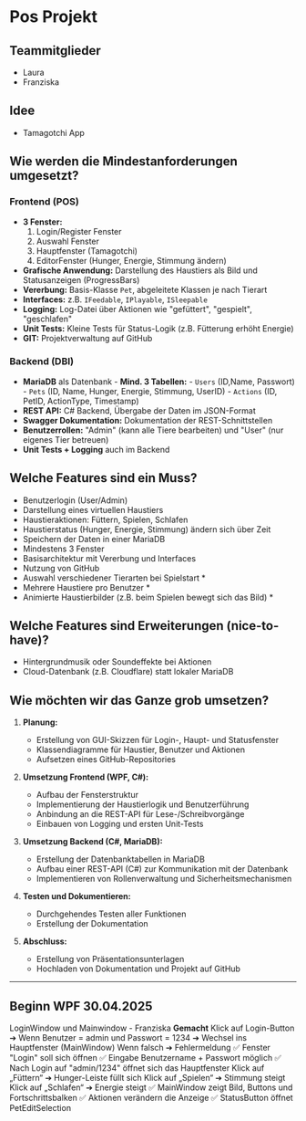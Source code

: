 # Pos Projekt
## Teammitglieder
- Laura
- Franziska
## Idee
- Tamagotchi App
## Wie werden die Mindestanforderungen umgesetzt?
### Frontend (POS)
- **3 Fenster:**
  1. Login/Register Fenster
  2. Auswahl Fenster
  3. Hauptfenster (Tamagotchi)
  4. EditorFenster (Hunger, Energie, Stimmung ändern)
- **Grafische Anwendung:** Darstellung des Haustiers als Bild und Statusanzeigen (ProgressBars)
- **Vererbung:** Basis-Klasse `Pet`, abgeleitete Klassen je nach Tierart
- **Interfaces:** z.B. `IFeedable`, `IPlayable`, `ISleepable`
- **Logging:** Log-Datei über Aktionen wie "gefüttert", "gespielt", "geschlafen"
- **Unit Tests:** Kleine Tests für Status-Logik (z.B. Fütterung erhöht Energie)
- **GIT:** Projektverwaltung auf GitHub

### Backend (DBI)
- **MariaDB** als Datenbank
                                                                                                      - **Mind. 3 Tabellen:**
                                                                                                      - `Users` (ID,Name, Passwort)
                                                                                                      - `Pets` (ID, Name, Hunger, Energie, Stimmung, UserID)
                                                                                                      - `Actions` (ID, PetID, ActionType, Timestamp)
- **REST API:** C# Backend, Übergabe der Daten im JSON-Format
- **Swagger Dokumentation:** Dokumentation der REST-Schnittstellen
- **Benutzerrollen:** "Admin" (kann alle Tiere bearbeiten) und "User" (nur eigenes Tier betreuen)
- **Unit Tests + Logging** auch im Backend

## Welche Features sind ein Muss?
- Benutzerlogin (User/Admin)
- Darstellung eines virtuellen Haustiers
- Haustieraktionen: Füttern, Spielen, Schlafen
- Haustierstatus (Hunger, Energie, Stimmung) ändern sich über Zeit
- Speichern der Daten in einer MariaDB
- Mindestens 3 Fenster
- Basisarchitektur mit Vererbung und Interfaces
- Nutzung von GitHub
- Auswahl verschiedener Tierarten bei Spielstart *
- Mehrere Haustiere pro Benutzer *
- Animierte Haustierbilder (z.B. beim Spielen bewegt sich das Bild) *

## Welche Features sind Erweiterungen (nice-to-have)?
- Hintergrundmusik oder Soundeffekte bei Aktionen
- Cloud-Datenbank (z.B. Cloudflare) statt lokaler MariaDB


## Wie möchten wir das Ganze grob umsetzen?
1. **Planung:**
   - Erstellung von GUI-Skizzen für Login-, Haupt- und Statusfenster
   - Klassendiagramme für Haustier, Benutzer und Aktionen
   - Aufsetzen eines GitHub-Repositories

2. **Umsetzung Frontend (WPF, C#):**
   - Aufbau der Fensterstruktur
   - Implementierung der Haustierlogik und Benutzerführung
   - Anbindung an die REST-API für Lese-/Schreibvorgänge
   - Einbauen von Logging und ersten Unit-Tests

3. **Umsetzung Backend (C#, MariaDB):**
   - Erstellung der Datenbanktabellen in MariaDB
   - Aufbau einer REST-API (C#) zur Kommunikation mit der Datenbank
   - Implementieren von Rollenverwaltung und Sicherheitsmechanismen

4. **Testen und Dokumentieren:**
   - Durchgehendes Testen aller Funktionen 
   - Erstellung der Dokumentation 

5. **Abschluss:**
   - Erstellung von Präsentationsunterlagen
   - Hochladen von Dokumentation und Projekt auf GitHub


___________________________________________________________________________________________________________________________________________________________
## Beginn WPF 30.04.2025
LoginWindow und Mainwindow - Franziska
**Gemacht**
Klick auf Login-Button ➔
Wenn Benutzer = admin und Passwort = 1234 ➔ Wechsel ins Hauptfenster (MainWindow)
Wenn falsch ➔ Fehlermeldung
✅ Fenster "Login" soll sich öffnen
✅ Eingabe Benutzername + Passwort möglich
✅ Nach Login auf "admin/1234" öffnet sich das Hauptfenster
Klick auf „Füttern“ ➔ Hunger-Leiste füllt sich
Klick auf „Spielen“ ➔ Stimmung steigt
Klick auf „Schlafen“ ➔ Energie steigt
✅ MainWindow zeigt Bild, Buttons und Fortschrittsbalken
✅ Aktionen verändern die Anzeige
✅ StatusButton öffnet PetEditSelection

